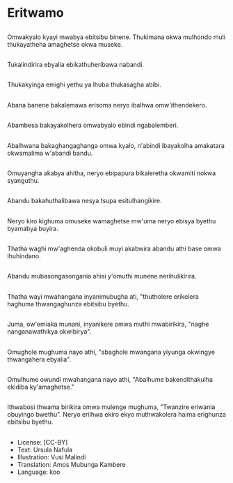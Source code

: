 # Eritwamo

##
Omwakyalo kyayi mwabya ebitsibu binene. Thukimana okwa mulhondo muli thukayatheha amaghetse okwa museke.

##
Tukalindirira ebyalia ebikathuheribawa nabandi.

##
Thukakyinga emighi yethu ya lhuba thukasagha abibi.

##
Abana banene bakalemawa erisoma neryo ibalhwa omw'ithendekero.

##
Abambesa bakayakolhera omwabyalo ebindi ngabalemberi.

##
Abalhwana bakaghangaghanga omwa kyalo, n'abindi ibayakolha amakatara okwamalima w'abandi bandu.

##
Omuyangha akabya ahitha, neryo ebipapura bikaleretha okwamiti nokwa syanguthu.

##
Abandu bakahuthalibawa nesya tsupa esitulhangikire.

##
Neryo kiro kighuma omuseke wamaghetse mw'uma neryo ebisya byethu byamabya buyira.

##
Thatha waghi mw'aghenda okobuli muyi akabwira abandu athi base omwa lhuhindano.

##
Abandu mubasongasongania ahisi y'omuthi munene nerihulikirira.

##
Thatha wayi mwahangana inyanimubugha ati, "thutholere erikolera haghuma thwangaghunza ebitsibu byethu.

##
Juma, ow'emiaka munani, inyanikere omwa muthi mwabirikira, "naghe nanganawathikya okwibirya".

##
Omughole mughuma nayo athi, "abaghole mwangana yiyunga okwingye thwangahera ebyalia".

##
Omulhume owundi mwahangana nayo athi, "Abalhume bakendithakulha ekidiba ky'amaghetse."

##
Ithwabosi thwama birikira omwa mulenge mughuma, "Twanzire eriwania obuyingo bwethu". Neryo erilhwa ekiro ekyo muthwakolera haima erighunza ebitsibu byethu.

##
* License: [CC-BY]
* Text: Ursula Nafula
* Illustration: Vusi Malindi
* Translation: Amos Mubunga Kambere
* Language: koo
